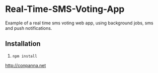 Real-Time-SMS-Voting-App
========================

Example of a real time sms voting web app, using background jobs, sms and push notifications.

Installation
------------
1. `npm install`


http://conpanna.net
